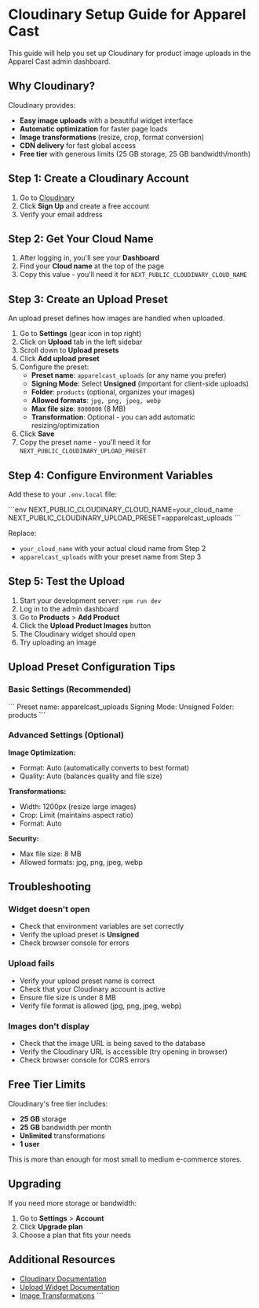 # Cloudinary Setup Guide for Apparel Cast

This guide will help you set up Cloudinary for product image uploads in the Apparel Cast admin dashboard.

## Why Cloudinary?

Cloudinary provides:
- **Easy image uploads** with a beautiful widget interface
- **Automatic optimization** for faster page loads
- **Image transformations** (resize, crop, format conversion)
- **CDN delivery** for fast global access
- **Free tier** with generous limits (25 GB storage, 25 GB bandwidth/month)

## Step 1: Create a Cloudinary Account

1. Go to [Cloudinary](https://cloudinary.com/)
2. Click **Sign Up** and create a free account
3. Verify your email address

## Step 2: Get Your Cloud Name

1. After logging in, you'll see your **Dashboard**
2. Find your **Cloud name** at the top of the page
3. Copy this value - you'll need it for `NEXT_PUBLIC_CLOUDINARY_CLOUD_NAME`

## Step 3: Create an Upload Preset

An upload preset defines how images are handled when uploaded.

1. Go to **Settings** (gear icon in top right)
2. Click on **Upload** tab in the left sidebar
3. Scroll down to **Upload presets**
4. Click **Add upload preset**
5. Configure the preset:
   - **Preset name**: `apparelcast_uploads` (or any name you prefer)
   - **Signing Mode**: Select **Unsigned** (important for client-side uploads)
   - **Folder**: `products` (optional, organizes your images)
   - **Allowed formats**: `jpg, png, jpeg, webp`
   - **Max file size**: `8000000` (8 MB)
   - **Transformation**: Optional - you can add automatic resizing/optimization
6. Click **Save**
7. Copy the preset name - you'll need it for `NEXT_PUBLIC_CLOUDINARY_UPLOAD_PRESET`

## Step 4: Configure Environment Variables

Add these to your `.env.local` file:

\`\`\`env
NEXT_PUBLIC_CLOUDINARY_CLOUD_NAME=your_cloud_name
NEXT_PUBLIC_CLOUDINARY_UPLOAD_PRESET=apparelcast_uploads
\`\`\`

Replace:
- `your_cloud_name` with your actual cloud name from Step 2
- `apparelcast_uploads` with your preset name from Step 3

## Step 5: Test the Upload

1. Start your development server: `npm run dev`
2. Log in to the admin dashboard
3. Go to **Products** > **Add Product**
4. Click the **Upload Product Images** button
5. The Cloudinary widget should open
6. Try uploading an image

## Upload Preset Configuration Tips

### Basic Settings (Recommended)
\`\`\`
Preset name: apparelcast_uploads
Signing Mode: Unsigned
Folder: products
\`\`\`

### Advanced Settings (Optional)

**Image Optimization:**
- Format: Auto (automatically converts to best format)
- Quality: Auto (balances quality and file size)

**Transformations:**
- Width: 1200px (resize large images)
- Crop: Limit (maintains aspect ratio)
- Format: Auto

**Security:**
- Max file size: 8 MB
- Allowed formats: jpg, png, jpeg, webp

## Troubleshooting

### Widget doesn't open
- Check that environment variables are set correctly
- Verify the upload preset is **Unsigned**
- Check browser console for errors

### Upload fails
- Verify your upload preset name is correct
- Check that your Cloudinary account is active
- Ensure file size is under 8 MB
- Verify file format is allowed (jpg, png, jpeg, webp)

### Images don't display
- Check that the image URL is being saved to the database
- Verify the Cloudinary URL is accessible (try opening in browser)
- Check browser console for CORS errors

## Free Tier Limits

Cloudinary's free tier includes:
- **25 GB** storage
- **25 GB** bandwidth per month
- **Unlimited** transformations
- **1 user**

This is more than enough for most small to medium e-commerce stores.

## Upgrading

If you need more storage or bandwidth:
1. Go to **Settings** > **Account**
2. Click **Upgrade plan**
3. Choose a plan that fits your needs

## Additional Resources

- [Cloudinary Documentation](https://cloudinary.com/documentation)
- [Upload Widget Documentation](https://cloudinary.com/documentation/upload_widget)
- [Image Transformations](https://cloudinary.com/documentation/image_transformations)
\`\`\`



<AssistantMessageContentPart partEncoded="eyJ0eXBlIjoidGFzay13YWl0aW5nLXYxIiwiY3JlYXRlZEF0IjoxNzYwNDM0MTg5MTg5LCJmaW5pc2hlZEF0IjoxNzYwNDM0MTg5MTg5LCJpZCI6Ilh6ekNEaWFaZGdBMW94ekwiLCJsYXN0UGFydFNlbnRBdCI6MTc2MDQzNDE4OTE4OSwicGFydHMiOlt7InR5cGUiOiJ0b29sLWNhbGxzIn1dfQ==" />



<AssistantMessageContentPart partEncoded="eyJ0eXBlIjoidGFzay1yZWFkLWZpbGUtdjEiLCJpZCI6IjhEVlVzTnFXYXdyazFJdGYiLCJ0YXNrTmFtZUFjdGl2ZSI6IlJlYWRpbmcgUkVBRE1FIiwidG9vbENhbGxJZCI6InRvb2x1XzAxV1YzVmhBMmtBQjJWZERjajNmZk5jVSIsInRhc2tOYW1lQ29tcGxldGUiOiJSZWFkIFJFQURNRSIsImNyZWF0ZWRBdCI6MTc2MDQzNDE4OTk2OSwiZmluaXNoZWRBdCI6bnVsbCwicGFydHMiOltdLCJsYXN0UGFydFNlbnRBdCI6bnVsbH0=" />
